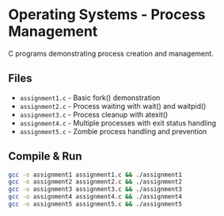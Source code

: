 # Operating Systems - Process Management

C programs demonstrating process creation and management.

## Files

- `assignment1.c` - Basic fork() demonstration
- `assignment2.c` - Process waiting with wait() and waitpid()
- `assignment3.c` - Process cleanup with atexit()
- `assignment4.c` - Multiple processes with exit status handling
- `assignment5.c` - Zombie process handling and prevention

## Compile & Run

```bash
gcc -o assignment1 assignment1.c && ./assignment1
gcc -o assignment2 assignment2.c && ./assignment2
gcc -o assignment3 assignment3.c && ./assignment3
gcc -o assignment4 assignment4.c && ./assignment4
gcc -o assignment5 assignment5.c && ./assignment5
```
